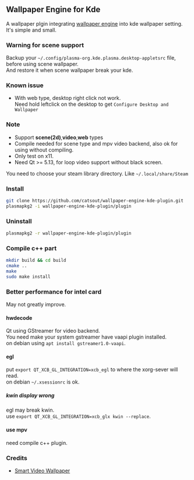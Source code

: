 ## Wallpaper Engine for Kde
A wallpaper plgin integrating [wallpaper engine](https://store.steampowered.com/app/431960/Wallpaper_Engine) into kde wallpaper setting.  
It's simple and small.  

### Warning for scene support
Backup your `~/.config/plasma-org.kde.plasma.desktop-appletsrc` file, before using scene wallpaper.  
And restore it when scene wallpaper break your kde.  

### Known issue
- With web type, desktop right click not work.  
  Need hold leftclick on the desktop to get `Configure Desktop and Wallpaper` 

### Note
- Support **scene(2d)**,**video**,**web** types
- Compile needed for scene type and mpv video backend, also ok for using without compiling.
- Only test on x11.
- Need Qt >= 5.13, for loop video support without black screen.

You need to choose your steam library directory. Like `~/.local/share/Steam`  

### Install
```sh
git clone https://github.com/catsout/wallpaper-engine-kde-plugin.git
plasmapkg2 -i wallpaper-engine-kde-plugin/plugin
```
### Uninstall
```sh
plasmapkg2 -r wallpaper-engine-kde-plugin/plugin
```

### Compile c++ part
```sh
mkdir build && cd build
cmake ..
make
sudo make install
```

### Better performance for intel card
May not greatly improve.  
#### hwdecode
Qt using GStreamer for video backend.  
You need make your system gstreamer have vaapi plugin installed.  
on debian using `apt install gstreamer1.0-vaapi`.   

#### egl
put `export QT_XCB_GL_INTEGRATION=xcb_egl` to where the xorg-sever will read.  
on debian `~/.xsessionrc` is ok.  

##### kwin display wrong
egl may break kwin.  
use `export QT_XCB_GL_INTEGRATION=xcb_glx kwin --replace`.

#### use mpv 
need compile c++ plugin.

### Credits

- [Smart Video Wallpaper](https://store.kde.org/p/1316299/)                                                                                                                                                                                                                                                                          

